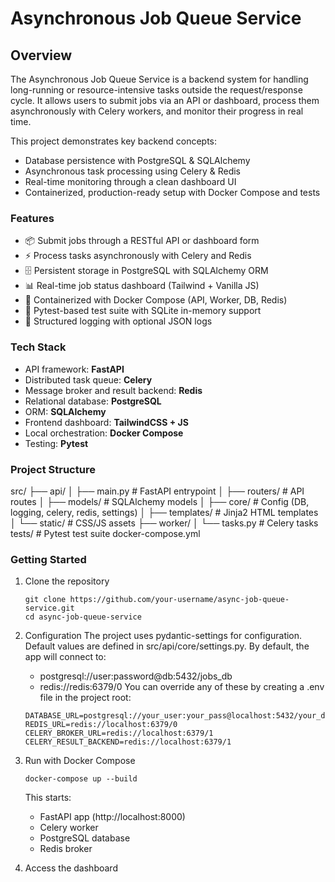 # Asynchronous Job Queue Service

## Overview
The Asynchronous Job Queue Service is a backend system for handling long-running or resource-intensive tasks outside the request/response cycle.
It allows users to submit jobs via an API or dashboard, process them asynchronously with Celery workers, and monitor their progress in real time.

This project demonstrates key backend concepts:
- Database persistence with PostgreSQL & SQLAlchemy
- Asynchronous task processing using Celery & Redis
- Real-time monitoring through a clean dashboard UI
- Containerized, production-ready setup with Docker Compose and tests

### Features
- 📦 Submit jobs through a RESTful API or dashboard form
- ⚡ Process tasks asynchronously with Celery and Redis
- 🗄️ Persistent storage in PostgreSQL with SQLAlchemy ORM
- 📊 Real-time job status dashboard (Tailwind + Vanilla JS)
- 🐳 Containerized with Docker Compose (API, Worker, DB, Redis)
- 🧪 Pytest-based test suite with SQLite in-memory support
- 📝 Structured logging with optional JSON logs

### Tech Stack
- API framework: **FastAPI**
- Distributed task queue: **Celery**
- Message broker and result backend: **Redis**
- Relational database: **PostgreSQL**
- ORM: **SQLAlchemy**
- Frontend dashboard: **TailwindCSS + JS**
- Local orchestration: **Docker Compose**
- Testing: **Pytest**

### Project Structure
src/
├── api/
│   ├── main.py               # FastAPI entrypoint
│   ├── routers/              # API routes
│   ├── models/               # SQLAlchemy models
│   ├── core/                 # Config (DB, logging, celery, redis, settings)
│   ├── templates/            # Jinja2 HTML templates
│   └── static/               # CSS/JS assets
├── worker/
│   └── tasks.py              # Celery tasks
tests/                        # Pytest test suite
docker-compose.yml

### Getting Started
1. Clone the repository
   ```
   git clone https://github.com/your-username/async-job-queue-service.git
   cd async-job-queue-service
   ```
   
2. Configuration
   The project uses pydantic-settings for configuration. Default values are defined in src/api/core/settings.py.
   By default, the app will connect to:
   - postgresql://user:password@db:5432/jobs_db
   - redis://redis:6379/0
   You can override any of these by creating a .env file in the project root:
   ```
   DATABASE_URL=postgresql://your_user:your_pass@localhost:5432/your_db
   REDIS_URL=redis://localhost:6379/0
   CELERY_BROKER_URL=redis://localhost:6379/1
   CELERY_RESULT_BACKEND=redis://localhost:6379/1
   ```

3. Run with Docker Compose
   ```
   docker-compose up --build
   ```
   This starts:
   - FastAPI app (http://localhost:8000)
   - Celery worker
   - PostgreSQL database
   - Redis broker
   
4. Access the dashboard
   
